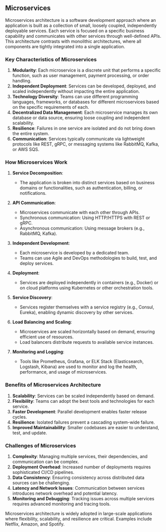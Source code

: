 ## Microservices

Microservices architecture is a software development approach where an application is built as a collection of small, loosely coupled, independently deployable services. Each service is focused on a specific business capability and communicates with other services through well-defined APIs. This architecture contrasts with monolithic architectures, where all components are tightly integrated into a single application.

### Key Characteristics of Microservices
1. **Modularity**: Each microservice is a discrete unit that performs a specific function, such as user management, payment processing, or order handling.
2. **Independent Deployment**: Services can be developed, deployed, and scaled independently without impacting the entire application.
3. **Technology Diversity**: Teams can use different programming languages, frameworks, or databases for different microservices based on the specific requirements of each.
4. **Decentralized Data Management**: Each microservice manages its own database or data source, ensuring loose coupling and independent scalability.
5. **Resilience**: Failures in one service are isolated and do not bring down the entire system.
6. **Communication**: Services typically communicate via lightweight protocols like REST, gRPC, or messaging systems like RabbitMQ, Kafka, or AWS SQS.

### How Microservices Work
1. **Service Decomposition**:
   - The application is broken into distinct services based on business domains or functionalities, such as authentication, billing, or notifications.

2. **API Communication**:
   - Microservices communicate with each other through APIs.
   - Synchronous communication: Using HTTP/HTTPS with REST or gRPC.
   - Asynchronous communication: Using message brokers (e.g., RabbitMQ, Kafka).

3. **Independent Development**:
   - Each microservice is developed by a dedicated team.
   - Teams can use Agile and DevOps methodologies to build, test, and deploy services.

4. **Deployment**:
   - Services are deployed independently in containers (e.g., Docker) or on cloud platforms using Kubernetes or other orchestration tools.

5. **Service Discovery**:
   - Services register themselves with a service registry (e.g., Consul, Eureka), enabling dynamic discovery by other services.

6. **Load Balancing and Scaling**:
   - Microservices are scaled horizontally based on demand, ensuring efficient use of resources.
   - Load balancers distribute requests to available service instances.

7. **Monitoring and Logging**:
   - Tools like Prometheus, Grafana, or ELK Stack (Elasticsearch, Logstash, Kibana) are used to monitor and log the health, performance, and usage of microservices.

### Benefits of Microservices Architecture
1. **Scalability**: Services can be scaled independently based on demand.
2. **Flexibility**: Teams can adopt the best tools and technologies for each service.
3. **Faster Development**: Parallel development enables faster release cycles.
4. **Resilience**: Isolated failures prevent a cascading system-wide failure.
5. **Improved Maintainability**: Smaller codebases are easier to understand, test, and update.

### Challenges of Microservices
1. **Complexity**: Managing multiple services, their dependencies, and communication can be complex.
2. **Deployment Overhead**: Increased number of deployments requires sophisticated CI/CD pipelines.
3. **Data Consistency**: Ensuring consistency across distributed data sources can be challenging.
4. **Latency and Network Issues**: Communication between services introduces network overhead and potential latency.
5. **Monitoring and Debugging**: Tracking issues across multiple services requires advanced monitoring and tracing tools.

Microservices architecture is widely adopted in large-scale applications where flexibility, scalability, and resilience are critical. Examples include Netflix, Amazon, and Spotify.